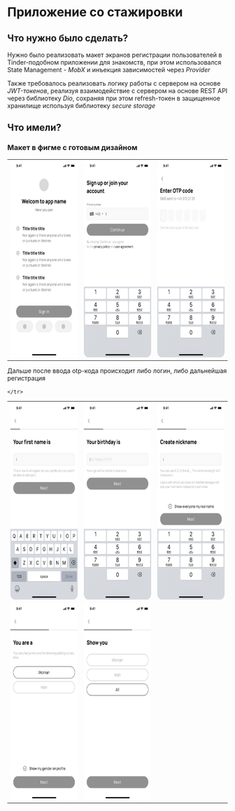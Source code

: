 # Приложение со стажировки

## Что нужно было сделать?

Нужно было реализовать макет экранов регистрации пользователей в Tinder-подобном приложении для знакомств, при этом использовался State Management - *MobX* и инъекция зависимостей через *Provider*

Также требовалось реализовать логику работы с сервером на основе *JWT-токенов*, реализуя взаимодействие с сервером на основе REST API через библиотеку *Dio*, сохраняя при этом refresh-токен в защищенное хранилище используя библиотеку *secure storage*

## Что имели?

### Макет в фигме с готовым дизайном


<table>
    <tr>
    <td><img src="readme_assets/1_start_screen.png" width=240 height=450></td>
    <td><img src="readme_assets/2_phone_number.png" width=240 height=450></td>
    <td><img src="readme_assets/3_OTP_code.png" width=240 height=450></td>
</tr>
</table>
<!-- ![Start screen](readme_assets/1_start_screen.png)
 ![Phone number](readme_assets/2_phone_number.png)
![OTP](readme_assets/3_OTP_code.png) -->

Дальше после ввода otp-кода происходит либо логин, либо дальнейшая регистрация


<table>
    <tr>
        <td><img src="readme_assets/4_your_first_name_is.png" width=240 height=450></td>
        <td><img src="readme_assets/5_your_birthday_is.png" width=240 height=450></td>
        <td><img src="readme_assets/6_your_nickname.png" width=240 height=450></td>
    </tr>
    <tr>
        <td><img src="readme_assets/7_you_are_a.png" width=240 height=450></td>
        <td><img src="readme_assets/8_show_you.png" width=240 height=450></td>

    </tr>
</table>
<!-- ![first name](readme_assets/4_your_first_name_is.png)
![birthday](readme_assets/5_your_birthday_is.png)
![nickname](readme_assets/6_your_nickname.png)
![u r](readme_assets/7_you_are_a.png)
![show u](readme_assets/8_show_you.png) -->
